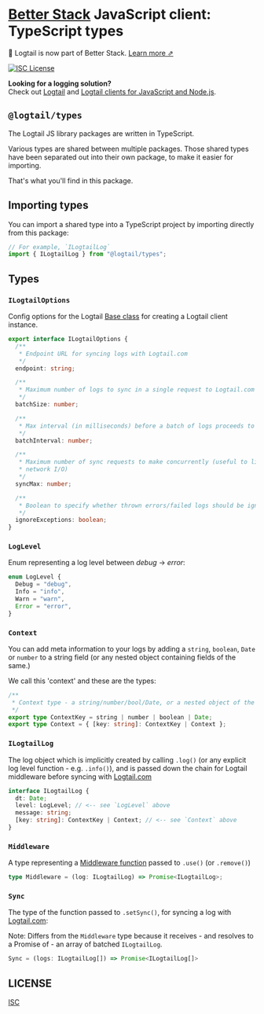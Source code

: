 # [Better Stack](https://betterstack.com/logs) JavaScript client: TypeScript types

📣 Logtail is now part of Better Stack. [Learn more ⇗](https://betterstack.com/press/introducing-better-stack/)

[![ISC License](https://img.shields.io/badge/license-ISC-ff69b4.svg)](LICENSE.md)

**Looking for a logging solution?**  
Check out [Logtail](https://logtail.com) and [Logtail clients for JavaScript and Node.js](https://betterstack.com/docs/logs/javascript/).

## `@logtail/types`

The Logtail JS library packages are written in TypeScript.

Various types are shared between multiple packages. Those shared types have been separated out into their own package, to make it easier for importing.

That's what you'll find in this package.

## Importing types

You can import a shared type into a TypeScript project by importing directly from this package:

```typescript
// For example, `ILogtailLog`
import { ILogtailLog } from "@logtail/types";
```

## Types

### `ILogtailOptions`

Config options for the Logtail [Base class](https://github.com/logtail/logtail-js/tree/master/packages/core#the-base-class) for creating a Logtail client instance.

```typescript
export interface ILogtailOptions {
  /**
   * Endpoint URL for syncing logs with Logtail.com
   */
  endpoint: string;

  /**
   * Maximum number of logs to sync in a single request to Logtail.com
   */
  batchSize: number;

  /**
   * Max interval (in milliseconds) before a batch of logs proceeds to syncing
   */
  batchInterval: number;

  /**
   * Maximum number of sync requests to make concurrently (useful to limit
   * network I/O)
   */
  syncMax: number;

  /**
   * Boolean to specify whether thrown errors/failed logs should be ignored
   */
  ignoreExceptions: boolean;
}
```

### `LogLevel`

Enum representing a log level between _debug_ -> _error_:

```typescript
enum LogLevel {
  Debug = "debug",
  Info = "info",
  Warn = "warn",
  Error = "error",
}
```

### `Context`

You can add meta information to your logs by adding a `string`, `boolean`, `Date` or `number` to a string field (or any nested object containing fields of the same.)

We call this 'context' and these are the types:

```typescript
/**
 * Context type - a string/number/bool/Date, or a nested object of the same
 */
export type ContextKey = string | number | boolean | Date;
export type Context = { [key: string]: ContextKey | Context };
```

### `ILogtailLog`

The log object which is implicitly created by calling `.log()` (or any explicit log level function - e.g. `.info()`), and is passed down the chain for Logtail middleware before syncing with [Logtail.com](https://logtail.com)

```typescript
interface ILogtailLog {
  dt: Date;
  level: LogLevel; // <-- see `LogLevel` above
  message: string;
  [key: string]: ContextKey | Context; // <-- see `Context` above
}
```

### `Middleware`

A type representing a [Middleware function](https://github.com/logtail/logtail-js/tree/master/packages/core#middleware) passed to `.use()` (or `.remove()`)

```typescript
type Middleware = (log: ILogtailLog) => Promise<ILogtailLog>;
```

### `Sync`

The type of the function passed to `.setSync()`, for syncing a log with [Logtail.com](https://logtail.com):

Note: Differs from the `Middleware` type because it receives - and resolves to a Promise of - an array of batched `ILogtailLog`.

```typescript
Sync = (logs: ILogtailLog[]) => Promise<ILogtailLog[]>
```

## LICENSE

[ISC](LICENSE.md)
